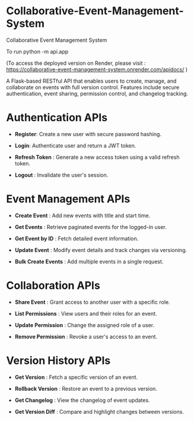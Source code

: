 # Collaborative-Event-Management-System
Collaborative Event Management System

To run
python -m api.app

(To access the deployed version on Render, please visit : https://collaborative-event-management-system.onrender.com/apidocs/ )

A Flask-based RESTful API that enables users to create, manage, and collaborate on events with full version control. Features include secure authentication, event sharing, permission control, and changelog tracking.

# Authentication APIs
- **Register**: Create a new user with secure password hashing.

- **Login**: Authenticate user and return a JWT token.

- **Refresh Token** : Generate a new access token using a valid refresh token.

- **Logout** : Invalidate the user's session.

# Event Management APIs
- **Create Event** : Add new events with title and start time.

- **Get Events** : Retrieve paginated events for the logged-in user.

- **Get Event by ID** : Fetch detailed event information.

- **Update Event** : Modify event details and track changes via versioning.

- **Bulk Create Events** : Add multiple events in a single request.

# Collaboration APIs
- **Share Event** : Grant access to another user with a specific role.

- **List Permissions** : View users and their roles for an event.

- **Update Permission** : Change the assigned role of a user.

- **Remove Permission** : Revoke a user's access to an event.

# Version History APIs
- **Get Version** : Fetch a specific version of an event.

- **Rollback Version** : Restore an event to a previous version.

- **Get Changelog** : View the changelog of event updates.

- **Get Version Diff** : Compare and highlight changes between versions.

